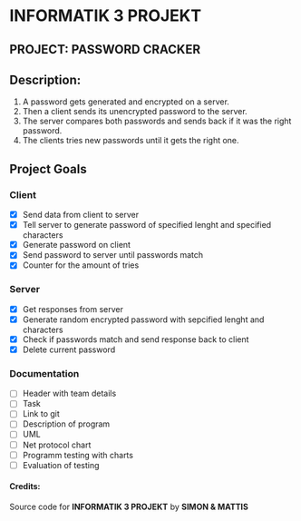 # INFORMATIK 3 PROJEKT 
## PROJECT: PASSWORD CRACKER
## Description:
1. A password gets generated and encrypted on a server.  
2. Then a client sends its unencrypted password to the server.  
3. The server compares both passwords and sends back if it was the right password.  
4. The clients tries new passwords until it gets the right one.  

## Project Goals
### Client
* [X] Send data from client to server
* [X] Tell server to generate password of specified lenght and specified characters
* [X] Generate password on client
* [X] Send password to server until passwords match
* [X] Counter for the amount of tries
### Server
* [X] Get responses from server
* [X] Generate random encrypted password with sepcified lenght and characters
* [X] Check if passwords match and send response back to client
* [X] Delete current password

### Documentation
* [ ] Header with team details
* [ ] Task
* [ ] Link to git
* [ ] Description of program
* [ ] UML
* [ ] Net protocol chart
* [ ] Programm testing with charts
* [ ] Evaluation of testing

#### Credits:
Source code for **INFORMATIK 3 PROJEKT** by **SIMON & MATTIS**
